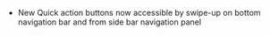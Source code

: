 - New Quick action buttons now accessible by swipe-up on bottom navigation bar and from side bar navigation panel